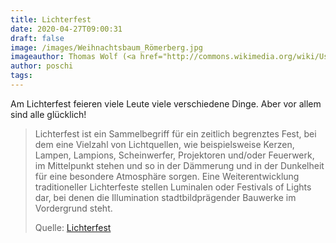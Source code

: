 ```yaml
---
title: Lichterfest
date: 2020-04-27T09:00:31
draft: false
image: /images/Weihnachtsbaum_Römerberg.jpg
imageauthor: Thomas Wolf (<a href="http://commons.wikimedia.org/wiki/User:Der_Wolf_im_Wald" title="User:Der Wolf im Wald">Der Wolf im Wald</a>)
author: poschi
tags: 
---
```


Am Lichterfest feieren viele Leute viele verschiedene Dinge. Aber vor allem
sind alle glücklich!

> Lichterfest ist ein Sammelbegriff für ein zeitlich begrenztes Fest, bei dem
> eine Vielzahl von Lichtquellen, wie beispielsweise Kerzen, Lampen, Lampions,
> Scheinwerfer, Projektoren und/oder Feuerwerk, im Mittelpunkt stehen und so in
> der Dämmerung und in der Dunkelheit für eine besondere Atmosphäre sorgen. Eine
> Weiterentwicklung traditioneller Lichterfeste stellen Luminalen oder Festivals
> of Lights dar, bei denen die Illumination stadtbildprägender Bauwerke im
> Vordergrund steht.
>
> Quelle: [Lichterfest](https://de.wikipedia.org/wiki/Lichterfest)
